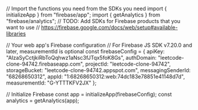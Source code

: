 // Import the functions you need from the SDKs you need
import { initializeApp } from "firebase/app";
import { getAnalytics } from "firebase/analytics";
// TODO: Add SDKs for Firebase products that you want to use
// https://firebase.google.com/docs/web/setup#available-libraries

// Your web app's Firebase configuration
// For Firebase JS SDK v7.20.0 and later, measurementId is optional
const firebaseConfig = {
  apiKey: "AIzaSyCctjkiRbToQqhwz1aNsc3fJTqx5foK8Gs",
  authDomain: "leetcode-clone-94742.firebaseapp.com",
  projectId: "leetcode-clone-94742",
  storageBucket: "leetcode-clone-94742.appspot.com",
  messagingSenderId: "68268650312",
  appId: "1:68268650312:web:74dc183e78851e41148d7d",
  measurementId: "G-YTTTKFV2JX"
};

// Initialize Firebase
const app = initializeApp(firebaseConfig);
const analytics = getAnalytics(app);